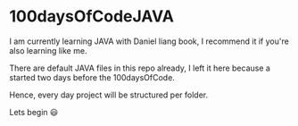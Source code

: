# 100daysOfCodeJAVA

I am currently learning JAVA with Daniel liang book, I recommend it if you're also learning like me.

There are default JAVA files in this repo already, I left it here because a started two days before the 100daysOfCode.

Hence, every day project will be structured per folder.

Lets begin 😃
